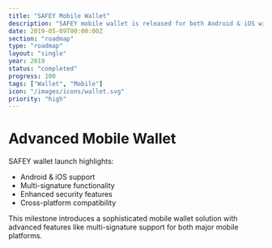 ```yaml
---
title: "SAFEY Mobile Wallet"
description: "SAFEY mobile wallet is released for both Android & iOS with multi-signature support for BTCZ"
date: 2019-05-09T00:00:00Z
section: "roadmap"
type: "roadmap"
layout: "single"
year: 2019
status: "completed"
progress: 100
tags: ["Wallet", "Mobile"]
icon: "/images/icons/wallet.svg"
priority: "high"
---
```


# Advanced Mobile Wallet

SAFEY wallet launch highlights:
- Android & iOS support
- Multi-signature functionality
- Enhanced security features
- Cross-platform compatibility

This milestone introduces a sophisticated mobile wallet solution with advanced features like multi-signature support for both major mobile platforms.

